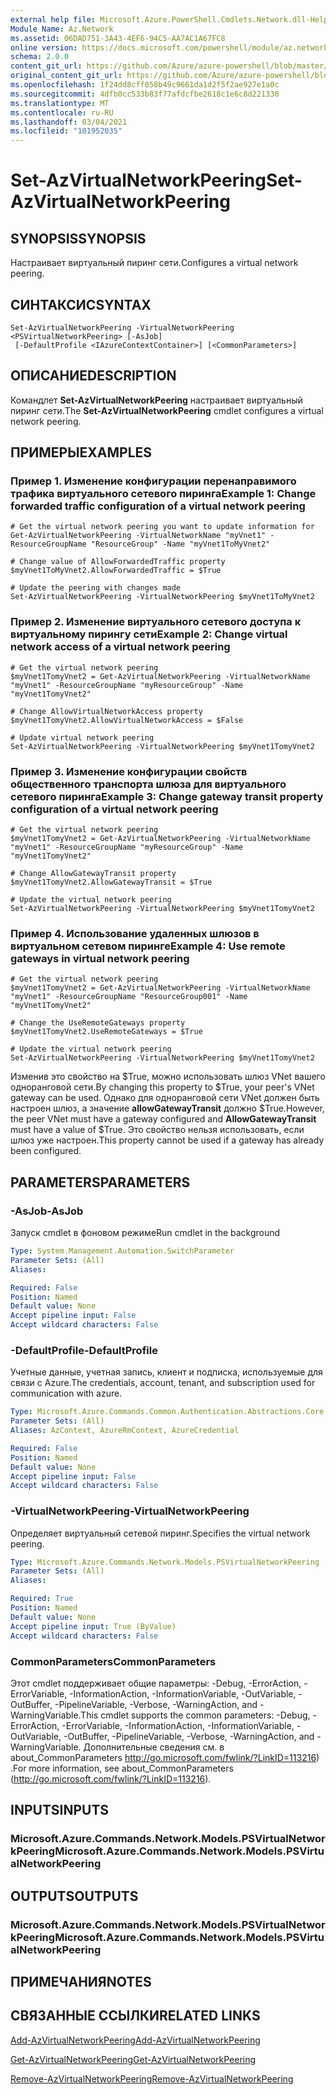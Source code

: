 ```yaml
---
external help file: Microsoft.Azure.PowerShell.Cmdlets.Network.dll-Help.xml
Module Name: Az.Network
ms.assetid: 06DAD751-3A43-4EF6-94C5-AA7AC1A67FC8
online version: https://docs.microsoft.com/powershell/module/az.network/set-azvirtualnetworkpeering
schema: 2.0.0
content_git_url: https://github.com/Azure/azure-powershell/blob/master/src/Network/Network/help/Set-AzVirtualNetworkPeering.md
original_content_git_url: https://github.com/Azure/azure-powershell/blob/master/src/Network/Network/help/Set-AzVirtualNetworkPeering.md
ms.openlocfilehash: 1f24dd8cff058b49c9661da1d2f5f2ae927e1a0c
ms.sourcegitcommit: 4dfb0cc533b83f77afdcfbe2618c1e6c8d221330
ms.translationtype: MT
ms.contentlocale: ru-RU
ms.lasthandoff: 03/04/2021
ms.locfileid: "101952035"
---
```

# <span data-ttu-id="40a18-101">Set-AzVirtualNetworkPeering</span><span class="sxs-lookup"><span data-stu-id="40a18-101">Set-AzVirtualNetworkPeering</span></span>

## <span data-ttu-id="40a18-102">SYNOPSIS</span><span class="sxs-lookup"><span data-stu-id="40a18-102">SYNOPSIS</span></span>
<span data-ttu-id="40a18-103">Настраивает виртуальный пиринг сети.</span><span class="sxs-lookup"><span data-stu-id="40a18-103">Configures a virtual network peering.</span></span>

## <span data-ttu-id="40a18-104">СИНТАКСИС</span><span class="sxs-lookup"><span data-stu-id="40a18-104">SYNTAX</span></span>

```
Set-AzVirtualNetworkPeering -VirtualNetworkPeering <PSVirtualNetworkPeering> [-AsJob]
 [-DefaultProfile <IAzureContextContainer>] [<CommonParameters>]
```

## <span data-ttu-id="40a18-105">ОПИСАНИЕ</span><span class="sxs-lookup"><span data-stu-id="40a18-105">DESCRIPTION</span></span>
<span data-ttu-id="40a18-106">Командлет **Set-AzVirtualNetworkPeering** настраивает виртуальный пиринг сети.</span><span class="sxs-lookup"><span data-stu-id="40a18-106">The **Set-AzVirtualNetworkPeering** cmdlet configures a virtual network peering.</span></span>

## <span data-ttu-id="40a18-107">ПРИМЕРЫ</span><span class="sxs-lookup"><span data-stu-id="40a18-107">EXAMPLES</span></span>

### <span data-ttu-id="40a18-108">Пример 1. Изменение конфигурации перенаправимого трафика виртуального сетевого пиринга</span><span class="sxs-lookup"><span data-stu-id="40a18-108">Example 1: Change forwarded traffic configuration of a virtual network peering</span></span>
```
# Get the virtual network peering you want to update information for
Get-AzVirtualNetworkPeering -VirtualNetworkName "myVnet1" -ResourceGroupName "ResourceGroup" -Name "myVnet1ToMyVnet2"

# Change value of AllowForwardedTraffic property
$myVnet1ToMyVnet2.AllowForwardedTraffic = $True

# Update the peering with changes made
Set-AzVirtualNetworkPeering -VirtualNetworkPeering $myVnet1ToMyVnet2
```

### <span data-ttu-id="40a18-109">Пример 2. Изменение виртуального сетевого доступа к виртуальному пирингу сети</span><span class="sxs-lookup"><span data-stu-id="40a18-109">Example 2: Change virtual network access of a virtual network peering</span></span>
```
# Get the virtual network peering
$myVnet1TomyVnet2 = Get-AzVirtualNetworkPeering -VirtualNetworkName "myVnet1" -ResourceGroupName "myResourceGroup" -Name "myVnet1TomyVnet2"

# Change AllowVirtualNetworkAccess property
$myVnet1TomyVnet2.AllowVirtualNetworkAccess = $False

# Update virtual network peering
Set-AzVirtualNetworkPeering -VirtualNetworkPeering $myVnet1TomyVnet2
```

### <span data-ttu-id="40a18-110">Пример 3. Изменение конфигурации свойств общественного транспорта шлюза для виртуального сетевого пиринга</span><span class="sxs-lookup"><span data-stu-id="40a18-110">Example 3: Change gateway transit property configuration of a virtual network peering</span></span>
```
# Get the virtual network peering
$myVnet1TomyVnet2 = Get-AzVirtualNetworkPeering -VirtualNetworkName "myVnet1" -ResourceGroupName "myResourceGroup" -Name "myVnet1TomyVnet2"

# Change AllowGatewayTransit property
$myVnet1TomyVnet2.AllowGatewayTransit = $True

# Update the virtual network peering
Set-AzVirtualNetworkPeering -VirtualNetworkPeering $myVnet1TomyVnet2
```

### <span data-ttu-id="40a18-111">Пример 4. Использование удаленных шлюзов в виртуальном сетевом пиринге</span><span class="sxs-lookup"><span data-stu-id="40a18-111">Example 4: Use remote gateways in virtual network peering</span></span>
```
# Get the virtual network peering 
$myVnet1TomyVnet2 = Get-AzVirtualNetworkPeering -VirtualNetworkName "myVnet1" -ResourceGroupName "ResourceGroup001" -Name "myVnet1TomyVnet2"

# Change the UseRemoteGateways property
$myVnet1TomyVnet2.UseRemoteGateways = $True

# Update the virtual network peering
Set-AzVirtualNetworkPeering -VirtualNetworkPeering $myVnet1TomyVnet2
```

<span data-ttu-id="40a18-112">Изменив это свойство на $True, можно использовать шлюз VNet вашего одноранговой сети.</span><span class="sxs-lookup"><span data-stu-id="40a18-112">By changing this property to $True, your peer's VNet gateway can be used.</span></span>
<span data-ttu-id="40a18-113">Однако для одноранговой сети VNet должен быть настроен шлюз, а значение **allowGatewayTransit** должно $True.</span><span class="sxs-lookup"><span data-stu-id="40a18-113">However, the peer VNet must have a gateway configured and **AllowGatewayTransit** must have a value of $True.</span></span>
<span data-ttu-id="40a18-114">Это свойство нельзя использовать, если шлюз уже настроен.</span><span class="sxs-lookup"><span data-stu-id="40a18-114">This property cannot be used if a gateway has already been configured.</span></span>

## <span data-ttu-id="40a18-115">PARAMETERS</span><span class="sxs-lookup"><span data-stu-id="40a18-115">PARAMETERS</span></span>

### <span data-ttu-id="40a18-116">-AsJob</span><span class="sxs-lookup"><span data-stu-id="40a18-116">-AsJob</span></span>
<span data-ttu-id="40a18-117">Запуск cmdlet в фоновом режиме</span><span class="sxs-lookup"><span data-stu-id="40a18-117">Run cmdlet in the background</span></span>

```yaml
Type: System.Management.Automation.SwitchParameter
Parameter Sets: (All)
Aliases:

Required: False
Position: Named
Default value: None
Accept pipeline input: False
Accept wildcard characters: False
```

### <span data-ttu-id="40a18-118">-DefaultProfile</span><span class="sxs-lookup"><span data-stu-id="40a18-118">-DefaultProfile</span></span>
<span data-ttu-id="40a18-119">Учетные данные, учетная запись, клиент и подписка, используемые для связи с Azure.</span><span class="sxs-lookup"><span data-stu-id="40a18-119">The credentials, account, tenant, and subscription used for communication with azure.</span></span>

```yaml
Type: Microsoft.Azure.Commands.Common.Authentication.Abstractions.Core.IAzureContextContainer
Parameter Sets: (All)
Aliases: AzContext, AzureRmContext, AzureCredential

Required: False
Position: Named
Default value: None
Accept pipeline input: False
Accept wildcard characters: False
```

### <span data-ttu-id="40a18-120">-VirtualNetworkPeering</span><span class="sxs-lookup"><span data-stu-id="40a18-120">-VirtualNetworkPeering</span></span>
<span data-ttu-id="40a18-121">Определяет виртуальный сетевой пиринг.</span><span class="sxs-lookup"><span data-stu-id="40a18-121">Specifies the virtual network peering.</span></span>

```yaml
Type: Microsoft.Azure.Commands.Network.Models.PSVirtualNetworkPeering
Parameter Sets: (All)
Aliases:

Required: True
Position: Named
Default value: None
Accept pipeline input: True (ByValue)
Accept wildcard characters: False
```

### <span data-ttu-id="40a18-122">CommonParameters</span><span class="sxs-lookup"><span data-stu-id="40a18-122">CommonParameters</span></span>
<span data-ttu-id="40a18-123">Этот cmdlet поддерживает общие параметры: -Debug, -ErrorAction, -ErrorVariable, -InformationAction, -InformationVariable, -OutVariable, -OutBuffer, -PipelineVariable, -Verbose, -WarningAction, and -WarningVariable.</span><span class="sxs-lookup"><span data-stu-id="40a18-123">This cmdlet supports the common parameters: -Debug, -ErrorAction, -ErrorVariable, -InformationAction, -InformationVariable, -OutVariable, -OutBuffer, -PipelineVariable, -Verbose, -WarningAction, and -WarningVariable.</span></span> <span data-ttu-id="40a18-124">Дополнительные сведения см. в about_CommonParameters http://go.microsoft.com/fwlink/?LinkID=113216) .</span><span class="sxs-lookup"><span data-stu-id="40a18-124">For more information, see about_CommonParameters (http://go.microsoft.com/fwlink/?LinkID=113216).</span></span>

## <span data-ttu-id="40a18-125">INPUTS</span><span class="sxs-lookup"><span data-stu-id="40a18-125">INPUTS</span></span>

### <span data-ttu-id="40a18-126">Microsoft.Azure.Commands.Network.Models.PSVirtualNetworkPeering</span><span class="sxs-lookup"><span data-stu-id="40a18-126">Microsoft.Azure.Commands.Network.Models.PSVirtualNetworkPeering</span></span>

## <span data-ttu-id="40a18-127">OUTPUTS</span><span class="sxs-lookup"><span data-stu-id="40a18-127">OUTPUTS</span></span>

### <span data-ttu-id="40a18-128">Microsoft.Azure.Commands.Network.Models.PSVirtualNetworkPeering</span><span class="sxs-lookup"><span data-stu-id="40a18-128">Microsoft.Azure.Commands.Network.Models.PSVirtualNetworkPeering</span></span>

## <span data-ttu-id="40a18-129">ПРИМЕЧАНИЯ</span><span class="sxs-lookup"><span data-stu-id="40a18-129">NOTES</span></span>

## <span data-ttu-id="40a18-130">СВЯЗАННЫЕ ССЫЛКИ</span><span class="sxs-lookup"><span data-stu-id="40a18-130">RELATED LINKS</span></span>

[<span data-ttu-id="40a18-131">Add-AzVirtualNetworkPeering</span><span class="sxs-lookup"><span data-stu-id="40a18-131">Add-AzVirtualNetworkPeering</span></span>](./Add-AzVirtualNetworkPeering.md)

[<span data-ttu-id="40a18-132">Get-AzVirtualNetworkPeering</span><span class="sxs-lookup"><span data-stu-id="40a18-132">Get-AzVirtualNetworkPeering</span></span>](./Get-AzVirtualNetworkPeering.md)

[<span data-ttu-id="40a18-133">Remove-AzVirtualNetworkPeering</span><span class="sxs-lookup"><span data-stu-id="40a18-133">Remove-AzVirtualNetworkPeering</span></span>](./Remove-AzVirtualNetworkPeering.md)
